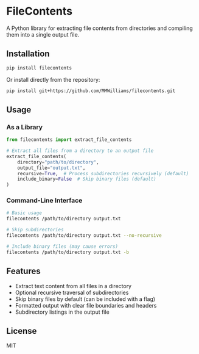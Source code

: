 # FileContents

A Python library for extracting file contents from directories and compiling them into a single output file.

## Installation

```bash
pip install filecontents
```

Or install directly from the repository:

```bash
pip install git+https://github.com/MMWilliams/filecontents.git
```

## Usage

### As a Library

```python
from filecontents import extract_file_contents

# Extract all files from a directory to an output file
extract_file_contents(
    directory="path/to/directory",
    output_file="output.txt",
    recursive=True,  # Process subdirectories recursively (default)
    include_binary=False  # Skip binary files (default)
)
```

### Command-Line Interface

```bash
# Basic usage
filecontents /path/to/directory output.txt

# Skip subdirectories
filecontents /path/to/directory output.txt --no-recursive

# Include binary files (may cause errors)
filecontents /path/to/directory output.txt -b
```

## Features

- Extract text content from all files in a directory
- Optional recursive traversal of subdirectories
- Skip binary files by default (can be included with a flag)
- Formatted output with clear file boundaries and headers
- Subdirectory listings in the output file

## License

MIT